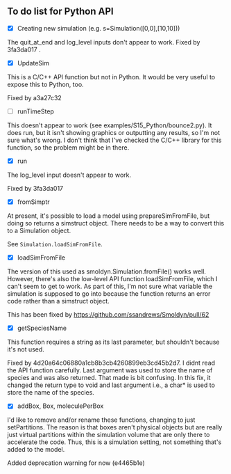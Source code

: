 ## To do list for Python API

- [x] Creating new simulation (e.g. s=Simulation([0,0],[10,10]))

The quit_at_end and log_level inputs don't appear to work. Fixed by 3fa3da017 .

- [x] UpdateSim

This is a C/C++ API function but not in Python. It would be very useful to
expose this to Python, too.

Fixed by a3a27c32

- [ ] runTimeStep

This doesn't appear to work (see examples/S15_Python/bounce2.py). It does run,
but it isn't showing graphics or outputting any results, so I'm not sure what's
wrong. I don't think that I've checked the C/C++ library for this function, so
the problem might be in there.

- [x] run

The log_level input doesn't appear to work.

Fixed by 3fa3da017

- [x] fromSimptr

At present, it's possible to load a model using prepareSimFromFile, but doing
so returns a simstruct object. There needs to be a way to convert this to a
Simulation object.

See `Simulation.loadSimFromFile`.


- [x]  loadSimFromFile

The version of this used as smoldyn.Simulation.fromFile() works well. However,
there's also the low-level API function loadSimFromFile, which I can't seem to
get to work. As part of this, I'm not sure what variable the simulation is
supposed to go into because the function returns an error code rather than a
simstruct object.

This has been fixed by https://github.com/ssandrews/Smoldyn/pull/62


- [x] getSpeciesName

This function requires a string as its last parameter, but shouldn't because
it's not used.

Fixed by 4d20a64c06880a1cb8b3cb4260899eb3cd45b2d7. I didnt read the API
function carefully. Last argument was used to store the name of species and was
also returned. That made is bit confusing. In this fix, it changed the return
type to void and last argument i.e., a char* is used to store the name of the
species.


- [x] addBox, Box, moleculePerBox

I'd like to remove and/or rename these functions, changing to just
setPartitions. The reason is that boxes aren't physical objects but are really
just virtual partitions within the simulation volume that are only there to
accelerate the code. Thus, this is a simulation setting, not something that's
added to the model.

Added deprecation warning for now (e4465b1e)

